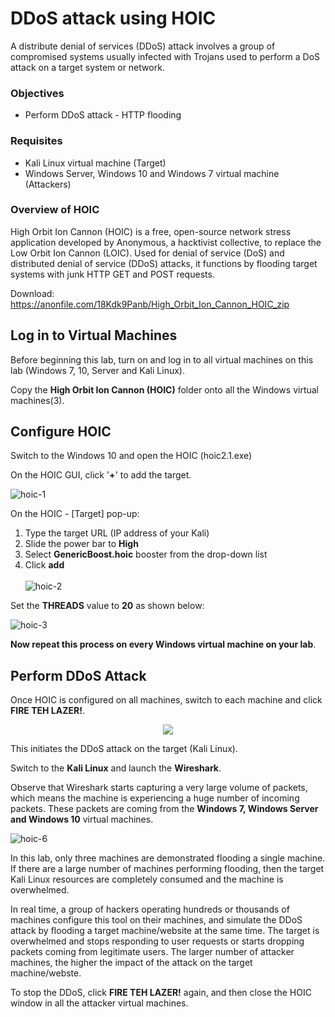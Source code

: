 # DDoS attack using HOIC
A distribute denial of services (DDoS) attack involves a group of compromised systems usually infected with Trojans used to perform a DoS attack on a target system or network.

### Objectives
* Perform DDoS attack - HTTP flooding

### Requisites
* Kali Linux virtual machine (Target)
* Windows Server, Windows 10 and Windows 7 virtual machine (Attackers)

### Overview of HOIC
High Orbit Ion Cannon (HOIC) is a free, open-source network stress application developed by Anonymous, a hacktivist collective, to replace the Low Orbit Ion Cannon (LOIC). Used for denial of service (DoS) and distributed denial of service (DDoS) attacks, it functions by flooding target systems with junk HTTP GET and POST requests.

Download: https://anonfile.com/18Kdk9Panb/High_Orbit_Ion_Cannon_HOIC_zip

## Log in to Virtual Machines
Before beginning this lab, turn on and log in to all virtual machines on this lab (Windows 7, 10, Server and Kali Linux).

Copy the **High Orbit Ion Cannon (HOIC)** folder onto all the Windows virtual machines(3).

## Configure HOIC
Switch to the Windows 10 and open the HOIC (hoic2.1.exe)

On the HOIC GUI, click '**+**' to add the target.

![hoic-1](https://gist.githubusercontent.com/Samsar4/62886aac358c3d484a0ec17e8eb11266/raw/ae12d7b7073ba34fd105724b932664d42326214a/hoic-1.png)

On the HOIC - [Target] pop-up:
1. Type the target URL (IP address of your Kali)
2. Slide the power bar to **High**
3. Select **GenericBoost.hoic** booster from the drop-down list
4. Click **add**<br><br>
![hoic-2](https://gist.githubusercontent.com/Samsar4/62886aac358c3d484a0ec17e8eb11266/raw/4d7add45a1ce5bb52c475b1419b2747fca8ce61d/hoic-4.png)

Set the **THREADS** value to **20** as shown below:

![hoic-3](https://gist.githubusercontent.com/Samsar4/62886aac358c3d484a0ec17e8eb11266/raw/ae12d7b7073ba34fd105724b932664d42326214a/hoic-3.png)

**Now repeat this process on every Windows virtual machine on your lab**.

## Perform DDoS Attack
Once HOIC is configured on all machines, switch to each machine and click **FIRE TEH LAZER!**.

<p align="center">
  <img src="https://gist.githubusercontent.com/Samsar4/62886aac358c3d484a0ec17e8eb11266/raw/4a96be03755e00ce6123ea2f6b022b77488744ec/hoic-5.png" />
</p>
This initiates the DDoS attack on the target (Kali Linux).

Switch to the **Kali Linux** and launch the **Wireshark**.

Observe that Wireshark starts capturing a very large volume of packets, which means the machine is experiencing a huge number of incoming packets. These packets are coming from the **Windows 7, Windows Server and Windows 10** virtual machines.

![hoic-6](https://gist.githubusercontent.com/Samsar4/62886aac358c3d484a0ec17e8eb11266/raw/4a96be03755e00ce6123ea2f6b022b77488744ec/hoic-6.png)

In this lab, only three machines are demonstrated flooding a single machine. If there are a large number of machines performing flooding, then the target Kali Linux resources are completely consumed and the machine is overwhelmed.

In real time, a group of hackers operating hundreds or thousands of machines configure this tool on their machines, and simulate the DDoS attack by flooding a target machine/website at the same time. The target is overwhelmed and stops responding to user requests or starts dropping packets coming from legitimate users. The larger number of attacker machines, the higher the impact of the attack on the target machine/webste.

To stop the DDoS, click **FIRE TEH LAZER!** again, and then close the HOIC window in all the attacker virtual machines.